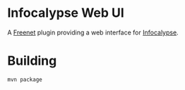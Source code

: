 # Infocalypse Web UI

A [Freenet](https://freenetproject.org/) plugin providing a web interface for [Infocalypse](https://bitbucket.org/operhiem1/wiki_hacking).

# Building

`mvn package`
